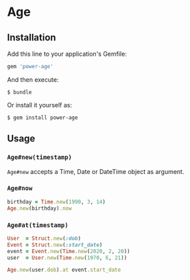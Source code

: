 # Age

## Installation

Add this line to your application's Gemfile:

```ruby
gem 'power-age'
```

And then execute:

    $ bundle

Or install it yourself as:

    $ gem install power-age

## Usage

### `Age#new(timestamp)` 
`Age#new` accepts a Time, Date or DateTime object as argument.

### `Age#now`

```ruby
birthday = Time.new(1990, 3, 14)
Age.new(birthday).now
```

### `Age#at(timestamp)`

```ruby
User  = Struct.new(:dob)
Event = Struct.new(:start_date)
event = Event.new(Time.new(2020, 2, 20))
user  = User.new(Time.new(1970, 6, 21))

Age.new(user.dob).at event.start_date
```
